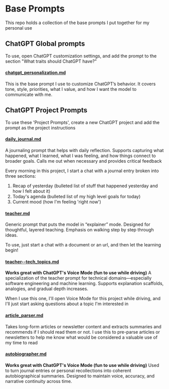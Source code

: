 # Base Prompts

This repo holds a collection of the base prompts I put together for my personal use

## ChatGPT Global prompts
To use, open ChatGPT customization settings, and add the prompt to the section "What traits should ChatGPT have?"

#### [chatgpt_personalization.md](chatgpt_personalization.md)
This is the base prompt I use to customize ChatGPT’s behavior.  It covers tone, style, priorities, what I value, and how I want the model to communicate with me. 

## ChatGPT Project Prompts
To use these 'Project Prompts', create a new ChatGPT project and add the prompt as the project instructions

#### [daily_journal.md](daily_journal.md)
A journaling prompt that helps with daily reflection. Supports capturing what happened, what I learned, what I was feeling, and how things connect to broader goals.  Calls me out when necessary and provides critical feedback

Every morning in this project, I start a chat with a journal entry broken into three sections:
1.  Recap of yesterday (bulleted list of stuff that happened yesterday and how I felt about it)
2.  Today's agenda (bulleted list of my high level goals for today)
3.  Current mood (how I'm feeling 'right now')

#### [teacher.md](teacher.md)
Generic prompt that puts the model in “explainer” mode. Designed for thoughtful, layered teaching. Emphasis on walking step by step through ideas.

To use, just start a chat with a document or an url, and then let the learning begin!

#### [teacher--tech_topics.md](teacher--tech_topics.md)
**Works great with ChatGPT's Voice Mode (fun to use while driving)**
A specialization of the teacher prompt for technical domains—especially software engineering and machine learning. Supports explanation scaffolds, analogies, and gradual depth increases.

When I use this one, I'll open Voice Mode for this project while driving, and I'll just start asking questions about a topic I'm interested in

#### [article_parser.md](article_parser.md)
Takes long-form articles or newsletter content and extracts summaries and recommends if I should read them or not. I use this to pre-parse articles or newsletters to help me know what would be considered a valuable use of my time to read

#### [autobiographer.md](autobiographer.md)
**Works great with ChatGPT's Voice Mode (fun to use while driving)**
Used to turn journal entries or personal recollections into coherent autobiographical summaries. Designed to maintain voice, accuracy, and narrative continuity across time.


